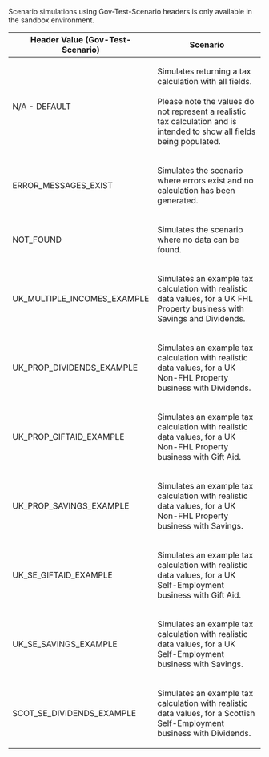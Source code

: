 <p>Scenario simulations using Gov-Test-Scenario headers is only available in the sandbox environment.</p>
<table>
    <thead>
        <tr>
            <th>Header Value (Gov-Test-Scenario)</th>
            <th>Scenario</th>
        </tr>
    </thead>
    <tbody> 
        <tr>
            <td><p>N/A - DEFAULT</p></td>
            <td><p>Simulates returning a tax calculation with all fields.<br><br>Please note the values do not represent a realistic tax calculation and is intended to show all fields being populated.</p></td>
        </tr>
        <tr>
            <td><p>ERROR_MESSAGES_EXIST</p></td>
            <td><p>Simulates the scenario where errors exist and no calculation has been generated.</p></td>
        </tr>
        <tr>
            <td><p>NOT_FOUND</p></td>
            <td><p>Simulates the scenario where no data can be found.</p></td>
        </tr>
        <tr>
            <td><p>UK_MULTIPLE_INCOMES_EXAMPLE</p></td>
            <td><p>Simulates an example tax calculation with realistic data values, for a UK FHL Property business with Savings and Dividends.</p></td>
        </tr>
        <tr>
            <td><p>UK_PROP_DIVIDENDS_EXAMPLE</p></td>
            <td><p>Simulates an example tax calculation with realistic data values, for a UK Non-FHL Property business with Dividends.</p></td>
        </tr>   
        <tr>
            <td><p>UK_PROP_GIFTAID_EXAMPLE</p></td>
            <td><p>Simulates an example tax calculation with realistic data values, for a UK Non-FHL Property business with Gift Aid.</p></td>
        </tr>        
        <tr>
            <td><p>UK_PROP_SAVINGS_EXAMPLE</p></td>
            <td><p>Simulates an example tax calculation with realistic data values, for a UK Non-FHL Property business with Savings.</p></td>
        </tr>
        <tr>
            <td><p>UK_SE_GIFTAID_EXAMPLE</p></td>
            <td><p>Simulates an example tax calculation with realistic data values, for a UK Self-Employment business with Gift Aid.</p></td>
        </tr>
        <tr>
            <td><p>UK_SE_SAVINGS_EXAMPLE</p></td>
            <td><p>Simulates an example tax calculation with realistic data values, for a UK Self-Employment business with Savings.</p></td>
        </tr>
        <tr>
            <td><p>SCOT_SE_DIVIDENDS_EXAMPLE</p></td>
            <td><p>Simulates an example tax calculation with realistic data values, for a Scottish Self-Employment business with Dividends.</p></td>
        </tr>                    
    </tbody>
</table>

